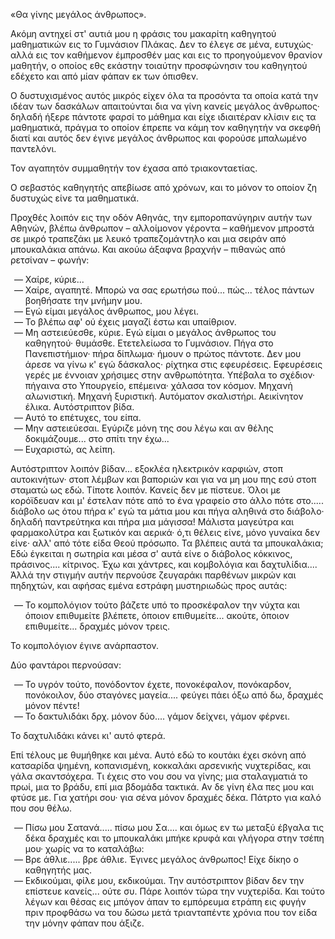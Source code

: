 «Θα γίνης μεγάλος άνθρωπος».

Ακόμη αντηχεί στ' αυτιά μου η φράσις του μακαρίτη καθηγητού μαθηματικών εις το Γυμνάσιον Πλάκας. Δεν το έλεγε σε μένα,
ευτυχώς· αλλά εις τον καθήμενον έμπροσθέν μας και εις το προηγούμενον θρανίον μαθητήν, ο οποίος εθς εκάστην τοιαύτην
προσφώνησιν του καθηγητού εδέχετο και από μίαν φάπαν εκ των όπισθεν.

Ο δυστυχισμένος αυτός μικρός είχεν όλα τα προσόντα τα οποία κατά την ιδέαν των δασκάλων απαιτούνται δια να γίνη κανείς
μεγάλος άνθρωπος· δηλαδή ήξερε πάντοτε φαρσί το μάθημα και είχε ιδιαιτέραν κλίσιν εις τα μαθηματικά, πράγμα το οποίον
έπρεπε να κάμη τον καθηγητήν να σκεφθή διατί και αυτός δεν έγινε μεγάλος άνθρωπος και φορούσε μπαλωμένο παντελόνι.

Τον αγαπητόν συμμαθητήν τον έχασα από τριακονταετίας.

Ο σεβαστός καθηγητής απεβίωσε από χρόνων, και το μόνον το οποίον ζη δυστυχώς είνε τα μαθηματικά.

Προχθές λοιπόν εις την οδόν Αθηνάς, την εμποροπανύγηριν αυτήν των Αθηνών, βλέπω άνθρωπον &ndash; αλλοίμονον γέροντα
&ndash; καθήμενον μπροστά σε μικρό τραπεζάκι με λευκό τραπεζομάντηλο και μια σειράν από μπουκαλάκια απάνω. Και ακούω
άξαφνα βραχνήν &ndash; πιθανώς από ρετσίναν &ndash; φωνήν:

<ol style="list-style-type: '&mdash; '">
  <li>Χαίρε, κύριε...</li>
  <li>Χαίρε, αγαπητέ. Μπορώ να σας ερωτήσω πού... πώς... τέλος πάντων βοηθήσατε την μνήμην μου.</li>
  <li>Εγώ είμαι μεγάλος άνθρωπος, μου λέγει.</li>
  <li>Το βλέπω αφ' ού έχεις μαγαζί έστω και υπαίθριον.</li>
  <li>
    Μη αστειεύεσθε, κύριε. Εγώ είμαι ο μεγάλος άνθρωπος του καθηγητού· θυμάσθε. Ετετελείωσα το Γυμνάσιον. Πήγα στο
    Πανεπιστήμιον· πήρα δίπλωμα· ήμουν ο πρώτος πάντοτε. Δεν μου άρεσε να γίνω κ' εγώ δάσκαλος· ρίχτηκα στις εφευρέσεις.
    Εφευρέσεις γερές με έννοιαν χρήσιμες στην ανθρωπότητα. Υπέβαλα το σχέδιον· πήγαινα στο Υπουργείο, επέμεινα· χάλασα
    τον κόσμον. Μηχανή αλωνιστική. Μηχανή ξυριστική. Αυτόματον σκαλιστήρι. Αεικίνητον έλικα. Αυτόστριπτον βίδα.  
  </li>
  <li>Αυτό το επέτυχες, του είπα.</li>
  <li>Μην αστειεύεσαι. Εγύριζε μόνη της σου λέγω και αν θέλης δοκιμάζουμε... στο σπίτι την έχω...</li>
  <li>Ευχαριστώ, ας λείπη.</li>
</ol>

Αυτόστριπτον λοιπόν βίδαν... εξοκλέα ηλεκτρικόν καρφιών, στοπ αυτοκινήτων· στοπ λέμβων και βαποριών και για να μη μου
πης εσύ στοπ σταματώ ως εδώ. Τίποτε λοιπόν. Κανείς δεν με πίστευε. Όλοι με κορόϊδευαν και μ' έστελαν πότε από το ένα
γραφείο στο άλλο πότε στο..... διάβολο ως ότου πήρα κ' εγώ τα μάτια μου και πήγα αληθινά στο διάβολο· δηλαδή παντρεύτηκα
και πήρα μια μάγισσα! Μάλιστα μαγεύτρα και φαρμακολύτρα και ξωτικόν και αερικά· ό,τι θέλεις είνε, μόνο γυναίκα δεν είνε·
αλλ' από τότε είδα Θεού πρόσωπο. Τα βλέπεις αυτά τα μπουκαλάκια; Εδώ έγκειται η σωτηρία και μέσα σ' αυτά είνε ο διάβολος
κόκκινος, πράσινος.... κίτρινος. Έχω και χάντρες, και κομβολόγια και δαχτυλίδια.... Άλλά την στιγμήν αυτήν περνούσε
ζευγαράκι παρθένων μικρών και πηδηχτών, και αφήσας εμένα εστράφη μυστηριωδώς προς αυτάς:

<ol style="list-style-type: '&mdash; '">
  <li>
    Το κομπολόγιον τούτο βάζετε υπό το προσκέφαλον την νύχτα και όποιον επιθυμείτε βλέπετε, όποιον επιθυμείτε... ακούτε,
    όποιον επιθυμείτε... δραχμές μόνον τρεις.
  </li>
</ol>

Το κομπολόγιον έγινε ανάρπαστον.

Δύο φαντάροι περνούσαν:

<ol style="list-style-type: '&mdash; '">
  <li>
    Το υγρόν τούτο, πονόδοντον έχετε, πονοκέφαλον, πονόκαρδον, πονόκοιλον, δύο σταγόνες μαγεία.... φεύγει πάει όξω από
    δω, δραχμές μόνον πέντε!
  </li>
  <li>Το δακτυλιδάκι δρχ. μόνον δύο.... γάμον δείχνει, γάμον φέρνει.</li>
</ol>

Το δαχτυλιδάκι κάνει κι' αυτό φτερά.

Επί τέλους με θυμήθηκε και μένα. Αυτό εδώ το κουτάκι έχει σκόνη από κατσαρίδα ψημένη, κοπανισμένη, κοκκαλάκι αρσενικής
νυχτερίδας, και γάλα σκαντσόχερα. Τι έχεις στο νου σου να γίνης; μια σταλαγματιά το πρωί, μια το βράδυ, επί μια βδομάδα
τακτικά. Αν δε γίνη έλα πες μου και φτύσε με. Για χατήρι σου· για σένα μόνον δραχμές δέκα. Πάτρτο για καλό που σου θέλω.

<ol style="list-style-type: '&mdash; '">
  <li>
    Πίσω μου Σατανά..... πίσω μου Σα.... και όμως εν τω μεταξύ έβγαλα τις δέκα δραχμές και το μπουκαλάκι μπήκε κρυφά και
    γλήγορα στην τσέπη μου· χωρίς να το καταλάβω:
  </li>
  <li>Βρε άθλιε..... βρε άθλιε. Έγινες μεγάλος άνθρωπος! Είχε δίκηο ο καθηγητής μας.</li>
  <li>
    Εκδικούμαι, φίλε μου, εκδικούμαι. Την αυτόστριπτον βίδαν δεν την επίστευε κανείς... ούτε συ. Πάρε λοιπόν τώρα την
    νυχτερίδα. Και τούτο λέγων και θέσας εις μπόγον άπαν το εμπόρευμα ετράπη εις φυγήν πριν προφθάσω να του δώσω μετά
    τριανταπέντε χρόνια που τον είδα την μόνην φάπαν που άξιζε.
  </li>
</ol>
